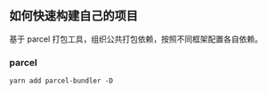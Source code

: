 ## 如何快速构建自己的项目

基于 parcel 打包工具，组织公共打包依赖，按照不同框架配置各自依赖。

### parcel

```
yarn add parcel-bundler -D
```
